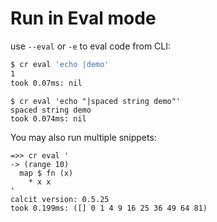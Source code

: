 # Run in Eval mode

use `--eval` or `-e` to eval code from CLI:

```bash
$ cr eval 'echo |demo'
1
took 0.07ms: nil
```

```
$ cr eval 'echo "|spaced string demo"'
spaced string demo
took 0.074ms: nil
```

You may also run multiple snippets:

```
=>> cr eval '
-> (range 10)
  map $ fn (x)
    * x x
'
calcit version: 0.5.25
took 0.199ms: ([] 0 1 4 9 16 25 36 49 64 81)
```
